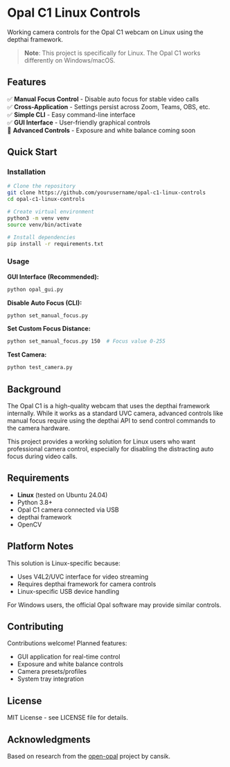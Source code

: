 # Opal C1 Linux Controls

Working camera controls for the Opal C1 webcam on Linux using the depthai framework.

> **Note**: This project is specifically for Linux. The Opal C1 works differently on Windows/macOS.

## Features

✅ **Manual Focus Control** - Disable auto focus for stable video calls  
✅ **Cross-Application** - Settings persist across Zoom, Teams, OBS, etc.  
✅ **Simple CLI** - Easy command-line interface  
✅ **GUI Interface** - User-friendly graphical controls  
🚧 **Advanced Controls** - Exposure and white balance coming soon  

## Quick Start

### Installation

```bash
# Clone the repository
git clone https://github.com/yourusername/opal-c1-linux-controls
cd opal-c1-linux-controls

# Create virtual environment
python3 -m venv venv
source venv/bin/activate

# Install dependencies
pip install -r requirements.txt
```

### Usage

**GUI Interface (Recommended):**
```bash
python opal_gui.py
```

**Disable Auto Focus (CLI):**
```bash
python set_manual_focus.py
```

**Set Custom Focus Distance:**
```bash
python set_manual_focus.py 150  # Focus value 0-255
```

**Test Camera:**
```bash
python test_camera.py
```

## Background

The Opal C1 is a high-quality webcam that uses the depthai framework internally. While it works as a standard UVC camera, advanced controls like manual focus require using the depthai API to send control commands to the camera hardware.

This project provides a working solution for Linux users who want professional camera control, especially for disabling the distracting auto focus during video calls.

## Requirements

- **Linux** (tested on Ubuntu 24.04)
- Python 3.8+
- Opal C1 camera connected via USB
- depthai framework
- OpenCV

## Platform Notes

This solution is Linux-specific because:
- Uses V4L2/UVC interface for video streaming
- Requires depthai framework for camera controls
- Linux-specific USB device handling

For Windows users, the official Opal software may provide similar controls.

## Contributing

Contributions welcome! Planned features:
- GUI application for real-time control
- Exposure and white balance controls
- Camera presets/profiles
- System tray integration

## License

MIT License - see LICENSE file for details.

## Acknowledgments

Based on research from the [open-opal](https://github.com/cansik/open-opal) project by cansik.
